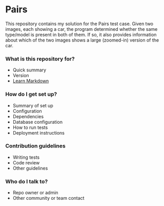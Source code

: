 # Pairs #

This repository contains my solution for the Pairs test case. Given two images, each showing a car, the program determined whether the same type/model is present in both of them. If so, it also provides information about which of the two images shows a large (zoomed-in) version of the car.

### What is this repository for? ###

* Quick summary
* Version
* [Learn Markdown](https://bitbucket.org/tutorials/markdowndemo)

### How do I get set up? ###

* Summary of set up
* Configuration
* Dependencies
* Database configuration
* How to run tests
* Deployment instructions

### Contribution guidelines ###

* Writing tests
* Code review
* Other guidelines

### Who do I talk to? ###

* Repo owner or admin
* Other community or team contact